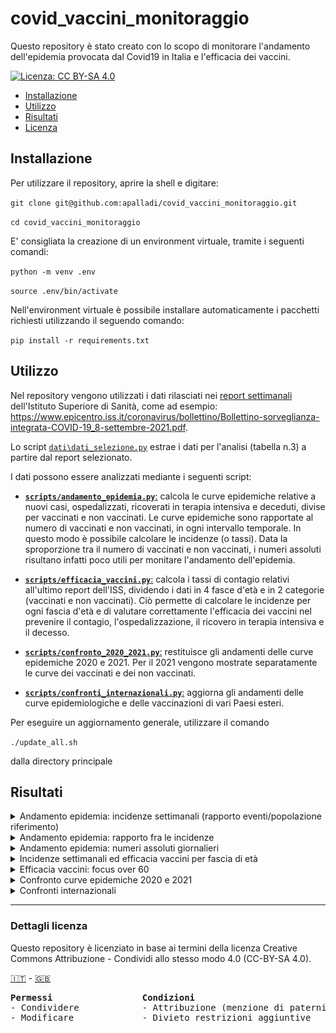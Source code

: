 # covid_vaccini_monitoraggio

Questo repository è stato creato con lo scopo di monitorare l'andamento dell'epidemia provocata dal Covid19 in Italia e l'efficacia dei vaccini.

[![Licenza: CC BY-SA 4.0](https://img.shields.io/badge/License-CC%20BY--SA%204.0-lightgrey.svg)](#dettagli-licenza)

- [Installazione](#installazione)
- [Utilizzo](#utilizzo)
- [Risultati](#risultati)
- [Licenza](#dettagli-licenza)


## Installazione

Per utilizzare il repository, aprire la shell e digitare:

`git clone git@github.com:apalladi/covid_vaccini_monitoraggio.git` 

`cd covid_vaccini_monitoraggio`

E' consigliata la creazione di un environment virtuale, tramite i seguenti comandi:

`python -m venv .env`

`source .env/bin/activate`

Nell'environment virtuale è possibile installare automaticamente i pacchetti richiesti utilizzando il seguendo comando:

`pip install -r requirements.txt` 


## Utilizzo

Nel repository vengono utilizzati i dati rilasciati nei [report settimanali](https://www.epicentro.iss.it/coronavirus/aggiornamenti) dell'Istituto Superiore di Sanità, come ad esempio: https://www.epicentro.iss.it/coronavirus/bollettino/Bollettino-sorveglianza-integrata-COVID-19_8-settembre-2021.pdf.

Lo script [`dati\dati_selezione.py`](https://github.com/apalladi/covid_vaccini_monitoraggio/blob/main/dati/dati_selezione.py) estrae i dati per l'analisi (tabella n.3) a partire dal report selezionato.

I dati possono essere analizzati mediante i seguenti script:


- [**`scripts/andamento_epidemia.py`**:](https://github.com/apalladi/covid_vaccini_monitoraggio/blob/main/scripts/andamento_epidemia.py) calcola le curve epidemiche relative a nuovi casi, ospedalizzati, ricoverati in terapia intensiva e deceduti, divise per vaccinati e non vaccinati. Le curve epidemiche sono rapportate al numero di vaccinati e non vaccinati, in ogni intervallo temporale. In questo modo è possibile calcolare le incidenze (o tassi). Data la sproporzione tra il numero di vaccinati e non vaccinati, i numeri assoluti risultano infatti poco utili per monitare l'andamento dell'epidemia. 


- [**`scripts/efficacia_vaccini.py`**:](https://github.com/apalladi/covid_vaccini_monitoraggio/blob/main/scripts/efficacia_vaccini.py) calcola i tassi di contagio relativi all'ultimo report dell'ISS, dividendo i dati in 4 fasce d'età e in 2 categorie (vaccinati e non vaccinati). Ciò permette di calcolare le incidenze per ogni fascia d'età e di valutare correttamente l'efficacia dei vaccini nel prevenire il contagio, l'ospedalizzazione, il ricovero in terapia intensiva e il decesso. 


- [**`scripts/confronto_2020_2021.py`**:](https://github.com/apalladi/covid_vaccini_monitoraggio/blob/main/scripts/confronto_2020_2021.py) restituisce gli andamenti delle curve epidemiche 2020 e 2021. Per il 2021 vengono mostrate separatamente le curve dei vaccinati e dei non vaccinati. 


- [**`scripts/confronti_internazionali.py`**:](https://github.com/apalladi/covid_vaccini_monitoraggio/blob/main/scripts/confronti_internazionali.py) aggiorna gli andamenti delle curve epidemiologiche e delle vaccinazioni di vari Paesi esteri. 


Per eseguire un aggiornamento generale, utilizzare il comando

`./update_all.sh`

dalla directory principale

## Risultati

<details>
  <summary>Andamento epidemia: incidenze settimanali (rapporto eventi/popolazione riferimento)</summary>
  <p align="center"><img width="750" src="/risultati/andamento_epidemia.png"></p>
</details>

<details>
  <summary>Andamento epidemia: rapporto fra le incidenze</summary>
  <p align="center"><img width="750" src="/risultati/rapporto_tra_tassi.png"></p>
</details>

<details>
  <summary>Andamento epidemia: numeri assoluti giornalieri</summary>
  <p align="center"><img width="750" src="/risultati/andamento_epidemia_num_assoluti.png"></p>
</details>

<details>
  <summary>Incidenze settimanali ed efficacia vaccini per fascia di età</summary>
  <p align="center"><img width="750" src="/risultati/tassi_efficacia.png"></p>
</details>

<details>
  <summary>Efficacia vaccini: focus over 60</summary>
  <p align="center"><img width="750" src="/risultati/focus_over60.png"></p>
</details>

<details>
  <summary>Confronto curve epidemiche 2020 e 2021</summary>
  <p align="center"><img width="750" src="/risultati/confrontro_2020_2021.png"></p>
</details>

<details>
  <summary>Confronti internazionali</summary>
    <details>
      <summary>Confronto incidenza contagi tra Bulgaria, Romania e Portogallo</summary>
      <p align="center"><img width="750" src="/risultati/confronto_nazioni_epidemia-vaccino.png"></p>
    </details>
</details>

___


### Dettagli licenza

Questo repository è licenziato in base ai termini della licenza Creative Commons Attribuzione - Condividi allo stesso modo 4.0  (CC-BY-SA 4.0).

[:it:](https://creativecommons.org/licenses/by/4.0/deed.it) - [:gb:](https://creativecommons.org/licenses/by/4.0/)
<pre>
<b>Permessi</b>                 <b>Condizioni</b>
- Condividere            - Attribuzione (menzione di paternità adeguata)
- Modificare             - Divieto restrizioni aggiuntive    
</pre>
